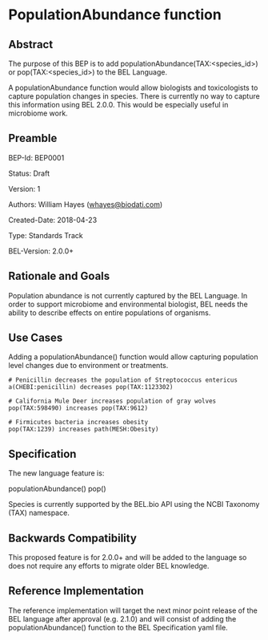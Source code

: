 # PopulationAbundance function

## Abstract

The purpose of this BEP is to add populationAbundance(TAX:<species_id>) or pop(TAX:<species_id>) to the BEL Language. 

A populationAbundance function would allow biologists and toxicologists to capture population changes in species. There is currently no way to capture this information using BEL 2.0.0. This would be especially useful in microbiome work.

## Preamble

BEP-Id: BEP0001

Status: Draft

Version: 1

Authors: William Hayes (whayes@biodati.com)

Created-Date: 2018-04-23

Type: Standards Track

BEL-Version: 2.0.0+

## Rationale and Goals

Population abundance is not currently captured by the BEL Language. In order to support microbiome and environmental biologist, BEL needs the ability to describe effects on entire populations of organisms.

## Use Cases

Adding a populationAbundance() function would allow capturing population level changes due to environment or treatments. 

    # Penicillin decreases the population of Streptococcus entericus
    a(CHEBI:penicillin) decreases pop(TAX:1123302) 
  
    # California Mule Deer increases population of gray wolves
    pop(TAX:598490) increases pop(TAX:9612)
  
    # Firmicutes bacteria increases obesity
    pop(TAX:1239) increases path(MESH:Obesity)
  
## Specification

The new language feature is:

  populationAbundance(<Species>)
  pop(<Species>)
  
  Species is currently supported by the BEL.bio API using the NCBI Taxonomy (TAX) namespace.

## Backwards Compatibility

This proposed feature is for 2.0.0+ and will be added to the language so does not require any efforts to migrate older BEL knowledge.

## Reference Implementation

The reference implementation will target the next minor point release of the BEL language after approval (e.g. 2.1.0) and will consist of adding the populationAbundance() function to the BEL Specification yaml file.
